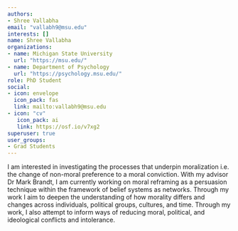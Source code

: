 ```yaml
---
authors:
- Shree Vallabha
email: "vallabh9@msu.edu"
interests: []
name: Shree Vallabha
organizations:
- name: Michigan State University
  url: "https://msu.edu/"
- name: Department of Psychology
  url: "https://psychology.msu.edu/"
role: PhD Student
social:
- icon: envelope
  icon_pack: fas
  link: mailto:vallabh9@msu.edu
- icon: "cv"
   icon_pack: ai
   link: https://osf.io/v7xg2
superuser: true
user_groups:
- Grad Students
---
```


I am interested in investigating the processes that underpin moralization i.e. the change of non-moral preference to a moral conviction. With my advisor Dr Mark Brandt, I am currently working on moral reframing as a persuasion technique within the framework of belief systems as networks.  Through my work I aim to deepen the understanding of how morality differs and changes across individuals, political groups, cultures, and time. Through my work, I also attempt to inform ways of reducing moral, political, and ideological conflicts and intolerance.
